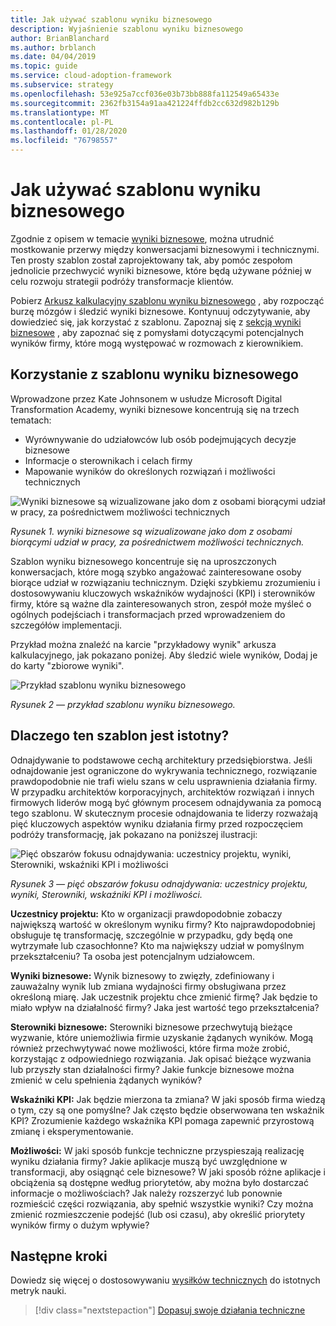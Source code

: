 ```yaml
---
title: Jak używać szablonu wyniku biznesowego
description: Wyjaśnienie szablonu wyniku biznesowego
author: BrianBlanchard
ms.author: brblanch
ms.date: 04/04/2019
ms.topic: guide
ms.service: cloud-adoption-framework
ms.subservice: strategy
ms.openlocfilehash: 53e925a7ccf036e03b73bb888fa112549a65433e
ms.sourcegitcommit: 2362fb3154a91aa421224ffdb2cc632d982b129b
ms.translationtype: MT
ms.contentlocale: pl-PL
ms.lasthandoff: 01/28/2020
ms.locfileid: "76798557"
---
```

# <a name="how-to-use-the-business-outcome-template"></a>Jak używać szablonu wyniku biznesowego

Zgodnie z opisem w temacie [wyniki biznesowe](./index.md), można utrudnić mostkowanie przerwy między konwersacjami biznesowymi i technicznymi. Ten prosty szablon został zaprojektowany tak, aby pomóc zespołom jednolicie przechwycić wyniki biznesowe, które będą używane później w celu rozwoju strategii podróży transformacje klientów.

Pobierz [Arkusz kalkulacyjny szablonu wyniku biznesowego](https://archcenter.blob.core.windows.net/cdn/business-outcome-template.xlsx) , aby rozpocząć burzę mózgów i śledzić wyniki biznesowe. Kontynuuj odczytywanie, aby dowiedzieć się, jak korzystać z szablonu. Zapoznaj się z [sekcją wyniki biznesowe](./index.md) , aby zapoznać się z pomysłami dotyczącymi potencjalnych wyników firmy, które mogą występować w rozmowach z kierownikiem.

<!-- markdownlint-disable MD026 -->

## <a name="use-the-business-outcome-template"></a>Korzystanie z szablonu wyniku biznesowego

Wprowadzone przez Kate Johnsonem w usłudze Microsoft Digital Transformation Academy, wyniki biznesowe koncentrują się na trzech tematach:

- Wyrównywanie do udziałowców lub osób podejmujących decyzje biznesowe
- Informacje o sterownikach i celach firmy
- Mapowanie wyników do określonych rozwiązań i możliwości technicznych

![Wyniki biznesowe są wizualizowane jako dom z osobami biorącymi udział w pracy, za pośrednictwem możliwości technicznych](../../_images/strategy/business-outcome-house.png)

*Rysunek 1. wyniki biznesowe są wizualizowane jako dom z osobami biorącymi udział w pracy, za pośrednictwem możliwości technicznych.*

Szablon wyniku biznesowego koncentruje się na uproszczonych konwersacjach, które mogą szybko angażować zainteresowane osoby biorące udział w rozwiązaniu technicznym. Dzięki szybkiemu zrozumieniu i dostosowywaniu kluczowych wskaźników wydajności (KPI) i sterowników firmy, które są ważne dla zainteresowanych stron, zespół może myśleć o ogólnych podejściach i transformacjach przed wprowadzeniem do szczegółów implementacji.

Przykład można znaleźć na karcie "przykładowy wynik" arkusza kalkulacyjnego, jak pokazano poniżej. Aby śledzić wiele wyników, Dodaj je do karty "zbiorowe wyniki".

![Przykład szablonu wyniku biznesowego](../../_images/strategy/business-outcome-template.png)

*Rysunek 2 — przykład szablonu wyniku biznesowego.*

## <a name="why-is-this-template-relevant"></a>Dlaczego ten szablon jest istotny?

Odnajdywanie to podstawowe cechą architektury przedsiębiorstwa. Jeśli odnajdowanie jest ograniczone do wykrywania technicznego, rozwiązanie prawdopodobnie nie trafi wielu szans w celu usprawnienia działania firmy. W przypadku architektów korporacyjnych, architektów rozwiązań i innych firmowych liderów mogą być głównym procesem odnajdywania za pomocą tego szablonu. W skutecznym procesie odnajdowania te liderzy rozważają pięć kluczowych aspektów wyniku działania firmy przed rozpoczęciem podróży transformację, jak pokazano na poniższej ilustracji:

![Pięć obszarów fokusu odnajdywania: uczestnicy projektu, wyniki, Sterowniki, wskaźniki KPI i możliwości](../../_images/strategy/business-outcome-focus-areas.png)

*Rysunek 3 — pięć obszarów fokusu odnajdywania: uczestnicy projektu, wyniki, Sterowniki, wskaźniki KPI i możliwości.*

**Uczestnicy projektu:** Kto w organizacji prawdopodobnie zobaczy największą wartość w określonym wyniku firmy? Kto najprawdopodobniej obsługuje tę transformację, szczególnie w przypadku, gdy będą one wytrzymałe lub czasochłonne? Kto ma największy udział w pomyślnym przekształceniu? Ta osoba jest potencjalnym udziałowcem.

**Wyniki biznesowe:** Wynik biznesowy to zwięzły, zdefiniowany i zauważalny wynik lub zmiana wydajności firmy obsługiwana przez określoną miarę. Jak uczestnik projektu chce zmienić firmę? Jak będzie to miało wpływ na działalność firmy? Jaka jest wartość tego przekształcenia?

**Sterowniki biznesowe:** Sterowniki biznesowe przechwytują bieżące wyzwanie, które uniemożliwia firmie uzyskanie żądanych wyników. Mogą również przechwytywać nowe możliwości, które firma może zrobić, korzystając z odpowiedniego rozwiązania. Jak opisać bieżące wyzwania lub przyszły stan działalności firmy? Jakie funkcje biznesowe można zmienić w celu spełnienia żądanych wyników?

**Wskaźniki KPI:** Jak będzie mierzona ta zmiana? W jaki sposób firma wiedzą o tym, czy są one pomyślne? Jak często będzie obserwowana ten wskaźnik KPI? Zrozumienie każdego wskaźnika KPI pomaga zapewnić przyrostową zmianę i eksperymentowanie.

**Możliwości:** W jaki sposób funkcje techniczne przyspieszają realizację wyniku działania firmy? Jakie aplikacje muszą być uwzględnione w transformacji, aby osiągnąć cele biznesowe? W jaki sposób różne aplikacje i obciążenia są dostępne według priorytetów, aby można było dostarczać informacje o możliwościach? Jak należy rozszerzyć lub ponownie rozmieścić części rozwiązania, aby spełnić wszystkie wyniki? Czy można zmienić rozmieszczenie podejść (lub osi czasu), aby określić priorytety wyników firmy o dużym wpływie?

## <a name="next-steps"></a>Następne kroki

Dowiedz się więcej o dostosowywaniu [wysiłków technicznych](../learning-metrics.md) do istotnych metryk nauki.

> [!div class="nextstepaction"]
> [Dopasuj swoje działania techniczne](../learning-metrics.md)
